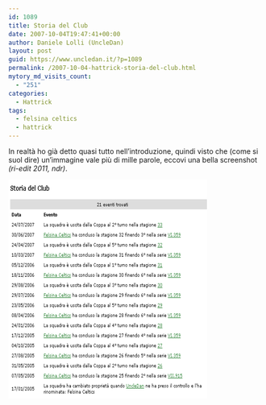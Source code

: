 ```yaml
---
id: 1089
title: Storia del Club
date: 2007-10-04T19:47:41+00:00
author: Daniele Lolli (UncleDan)
layout: post
guid: https://www.uncledan.it/?p=1089
permalink: /2007-10-04-hattrick-storia-del-club.html
mytory_md_visits_count:
  - "251"
categories:
  - Hattrick
tags:
  - felsina celtics
  - hattrick
---
```

In realtà ho già detto quasi tutto nell&#8217;introduzione, quindi visto che (come si suol dire) un&#8217;immagine vale più di mille parole, eccovi una bella screenshot _(ri-edit 2011, ndr)_.

[![Felsina Celtics - Storia del Club](/wp-content/uploads/2007/10/storia-del-club.png)](/wp-content/uploads/2007/10/hattrick_1191148404171.png "Felsina Celtics - Storia del Club")